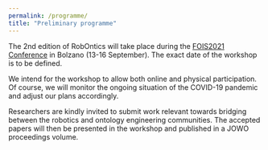 ```yaml
---
permalink: /programme/
title: "Preliminary programme"
---
```


The 2nd edition of RobOntics will take place during the [FOIS2021 Conference](https://fois2021.inf.unibz.it/) in Bolzano (13-16 September). The exact date of the workshop is to be defined.

We intend for the workshop to allow both online and physical participation. Of course, we will monitor the ongoing situation of the COVID-19 pandemic and adjust our plans accordingly.

Researchers are kindly invited to submit work relevant towards bridging between the robotics and ontology engineering communities. The accepted papers will then be presented in the workshop and published in a JOWO proceedings volume.
